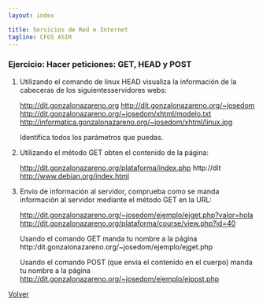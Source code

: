```yaml
---
layout: index

title: Servicios de Red e Internet
tagline: CFGS ASIR
---
```

### Ejercicio: Hacer peticiones: GET, HEAD y POST

1. Utilizando el comando de linux HEAD visualiza la información de la cabeceras de los siguientesservidores webs:

     http://dit.gonzalonazareno.org
     http://dit.gonzalonazareno.org/~josedom
     http://dit.gonzalonazareno.org/~josedom/xhtml/modelo.txt
     http://informatica.gonzalonazareno.org/~josedom/xhtml/linux.jpg

     Identifica todos los parámetros que puedas.

2. Utilizando el método GET obten el contenido de la página: 

     http://dit.gonzalonazareno.org/plataforma/index.php
     http://dit http://www.debian.org/index.html

3. Envio de información al servidor, comprueba como se manda información al servidor mediante el método GET en la URL:

     http://dit.gonzalonazareno.org/~josedom/ejemplo/ejget.php?valor=hola
     http://dit.gonzalonazareno.org/plataforma/course/view.php?id=40

     Usando el comando GET manda tu nombre a la página http:/dit.gonzalonazareno.org/~josedom/ejemplo/ejget.php

     Usando el comando POST (que envia el contenido en el cuerpo) manda tu nombre a la página http://dit.gonzalonazareno.org/~josedom/ejemplo/ejpost.php


[Volver](index)
